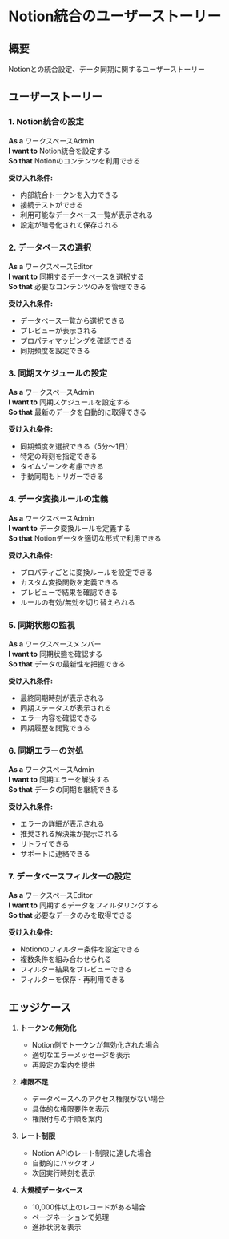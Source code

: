 # Notion統合のユーザーストーリー

## 概要

Notionとの統合設定、データ同期に関するユーザーストーリー

## ユーザーストーリー

### 1. Notion統合の設定

**As a** ワークスペースAdmin  
**I want to** Notion統合を設定する  
**So that** Notionのコンテンツを利用できる

**受け入れ条件:**

- 内部統合トークンを入力できる
- 接続テストができる
- 利用可能なデータベース一覧が表示される
- 設定が暗号化されて保存される

### 2. データベースの選択

**As a** ワークスペースEditor  
**I want to** 同期するデータベースを選択する  
**So that** 必要なコンテンツのみを管理できる

**受け入れ条件:**

- データベース一覧から選択できる
- プレビューが表示される
- プロパティマッピングを確認できる
- 同期頻度を設定できる

### 3. 同期スケジュールの設定

**As a** ワークスペースAdmin  
**I want to** 同期スケジュールを設定する  
**So that** 最新のデータを自動的に取得できる

**受け入れ条件:**

- 同期頻度を選択できる（5分〜1日）
- 特定の時刻を指定できる
- タイムゾーンを考慮できる
- 手動同期もトリガーできる

### 4. データ変換ルールの定義

**As a** ワークスペースAdmin  
**I want to** データ変換ルールを定義する  
**So that** Notionデータを適切な形式で利用できる

**受け入れ条件:**

- プロパティごとに変換ルールを設定できる
- カスタム変換関数を定義できる
- プレビューで結果を確認できる
- ルールの有効/無効を切り替えられる

### 5. 同期状態の監視

**As a** ワークスペースメンバー  
**I want to** 同期状態を確認する  
**So that** データの最新性を把握できる

**受け入れ条件:**

- 最終同期時刻が表示される
- 同期ステータスが表示される
- エラー内容を確認できる
- 同期履歴を閲覧できる

### 6. 同期エラーの対処

**As a** ワークスペースAdmin  
**I want to** 同期エラーを解決する  
**So that** データの同期を継続できる

**受け入れ条件:**

- エラーの詳細が表示される
- 推奨される解決策が提示される
- リトライできる
- サポートに連絡できる

### 7. データベースフィルターの設定

**As a** ワークスペースEditor  
**I want to** 同期するデータをフィルタリングする  
**So that** 必要なデータのみを取得できる

**受け入れ条件:**

- Notionのフィルター条件を設定できる
- 複数条件を組み合わせられる
- フィルター結果をプレビューできる
- フィルターを保存・再利用できる

## エッジケース

1. **トークンの無効化**

   - Notion側でトークンが無効化された場合
   - 適切なエラーメッセージを表示
   - 再設定の案内を提供

2. **権限不足**

   - データベースへのアクセス権限がない場合
   - 具体的な権限要件を表示
   - 権限付与の手順を案内

3. **レート制限**

   - Notion APIのレート制限に達した場合
   - 自動的にバックオフ
   - 次回実行時刻を表示

4. **大規模データベース**
   - 10,000件以上のレコードがある場合
   - ページネーションで処理
   - 進捗状況を表示

